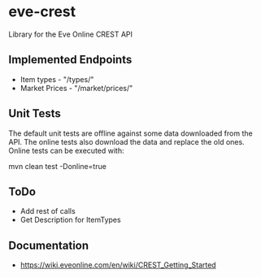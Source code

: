 eve-crest
=========

Library for the Eve Online CREST API

Implemented Endpoints
---------------------
* Item types - "/types/"
* Market Prices - "/market/prices/"


Unit Tests
----------
The default unit tests are offline against some data downloaded from the API.
The online tests also download the data and replace the old ones.
Online tests can be executed with:

mvn clean test -Donline=true

ToDo
----
* Add rest of calls
* Get Description for ItemTypes

Documentation
-------------
* https://wiki.eveonline.com/en/wiki/CREST_Getting_Started
